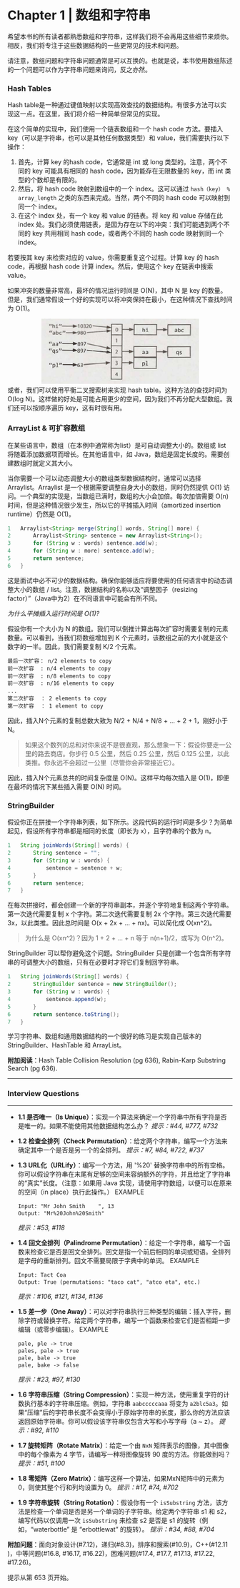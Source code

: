 # Chapter 1 | 数组和字符串

希望本书的所有读者都熟悉数组和字符串，这样我们将不会再用这些细节来烦你。相反，我们将专注于这些数据结构的一些更常见的技术和问题。

请注意，数组问题和字符串问题通常是可以互换的。也就是说，本书使用数组陈述的一个问题可以作为字符串问题来询问，反之亦然。

### Hash Tables

Hash table是一种通过键值映射以实现高效查找的数据结构。有很多方法可以实现这一点。在这里，我们将介绍一种简单但常见的实现。

在这个简单的实现中，我们使用一个链表数组和一个 hash code 方法。要插入 key（可以是字符串，也可以是其他任何数据类型）和 value，我们需要执行以下操作：

1. 首先，计算 key 的hash code，它通常是 int 或 long 类型的。注意，两个不同的 key 可能具有相同的 hash code，因为能存在无限数量的 key，而 int 类型的个数却是有限的。
2. 然后，将 hash code 映射到数组中的一个 index。这可以通过 `hash（key） % array_length` 之类的东西来完成。当然，两个不同的 hash code 可以映射到同一个 index。
3. 在这个 index 处，有一个 key 和 value 的链表。将 key 和 value 存储在此 index 处。我们必须使用链表，是因为存在以下的冲突：我们可能遇到两个不同的 key 共用相同 hash code，或者两个不同的 hash code 映射到同一个 index。

若要按其 key 来检索对应的 value，你需要重复这个过程。计算 key 的 hash code，再根据 hash code 计算 index。然后，使用这个 key 在链表中搜索 value。

如果冲突的数量非常高，最坏的情况运行时间是 O(N)，其中 N 是 key 的数量。但是，我们通常假设一个好的实现可以将冲突保持在最小，在这种情况下查找时间为 O(1)。

<div align=center><img src="img/ch1_1.png"/></div>
或者，我们可以使用平衡二叉搜索树来实现 hash table。这种方法的查找时间为 O(log N)。这样做的好处是可能占用更少的空间，因为我们不再分配大型数组。我们还可以按顺序遍历 key，这有时很有用。

### ArrayList & 可扩容数组

在某些语言中，数组（在本例中通常称为list）是可自动调整大小的。数组或 list 将随着添加数据项而增长。在其他语言中，如 Java，数组是固定长度的。需要创建数组时就定义其大小。

当你需要一个可以动态调整大小的数组类型数据结构时，通常可以选择 Arraylist。Arraylist 是一个根据需要调整自身大小的数组，同时仍然提供 O(1) 访问。一个典型的实现是，当数组已满时，数组的大小会加倍。每次加倍需要 O(n) 时间，但是这种情况很少发生，所以它的平摊插入时间（amortized insertion runtime）仍然是 O(1)。

```java
1 	Arraylist<String> merge(String[] words, String[] more) {
2 		Arraylist<String> sentence = new Arraylist<String>();
3 		for (String w : words) sentence.add(w);
4 		for (String w : more) sentence.add(w);
5 		return sentence;
6 	}
```

这是面试中必不可少的数据结构。确保你能够适应将要使用的任何语言中的动态调整大小的数组 / list。注意，数据结构的名称以及“调整因子（resizing factor）”（Java中为2）在不同语言中可能会有所不同。

*为什么平摊插入运行时间是 O(1)?*

假设你有一个大小为 N 的数组。我们可以倒推计算出每次扩容时需要复制的元素数量。可以看到，当我们将数组增加到 K 个元素时，该数组之前的大小就是这个数字的一半。因此，我们需要复制 K/2 个元素。

```markdown
最后一次扩容： n/2 elements to copy
前一次扩容  : n/4 elements to copy
前一次扩容  : n/8 elements to copy
前一次扩容  : n/16 elements to copy
...
第二次扩容  ： 2 elements to copy
第一次扩容  ： 1 element to copy
```

因此，插入N个元素的复制总数大致为 N/2 + N/4  + N/8  + ... + 2 + 1，刚好小于 N。

> 如果这个数列的总和对你来说不是很直观，那么想象一下：假设你要走一公里的路去商店。你步行 0.5 公里，然后 0.25 公里，然后 0.125 公里，以此类推。你永远不会超过一公里（尽管你会非常接近它）。

因此，插入N个元素总共的时间复杂度是 O(N)。这样平均每次插入是 O(1)，即便在最坏的情况下某些插入需要 O(N) 时间。

### StringBuilder

假设你正在拼接一个字符串列表，如下所示。这段代码的运行时间是多少？为简单起见，假设所有字符串都是相同的长度（即长为 x），且字符串的个数为 n。

```java
1 	String joinWords(String[] words) {
2 		String sentence = "";
3 		for (String w : words) {
4 			sentence = sentence + w;
5		}
6 		return sentence;
7 	}
```

在每次拼接时，都会创建一个新的字符串副本，并逐个字符地复制这两个字符串。第一次迭代需要复制 x 个字符。第二次迭代需要复制 2x 个字符。第三次迭代需要 3x，以此类推。因此总时间是 O(x + 2x + … + nx)。可以简化成 O(xn^2)。

> 为什么是 O(xn^2)？因为 1 + 2 + ... + n​ 等于 n(n+1)/2，或写为 O(n^2)。

StringBuilder 可以帮你避免这个问题。StringBuilder 只是创建一个包含所有字符串的可调整大小的数组，只有在必要时才将它们复制回字符串。

```java
1 	String joinWords(String[] words) {
2 		StringBuilder sentence = new StringBuilder();
3 		for (String w : words) {
4 			sentence.append(w);
5		}
6 		return sentence.toString();
7 	}
```

学习字符串、数组和通用数据结构的一个很好的练习是实现自己版本的 StringBuilder、HashTable 和 ArrayList。

**附加阅读**：Hash Table Collision Resolution (pg 636), Rabin-Karp Substring Search (pg 636).

---

### Interview Questions

---

- **1.1 是否唯一（Is Unique）**：实现一个算法来确定一个字符串中所有字符是否是唯一的。如果不能使用其他数据结构怎么办？
  *提示：#44, #777, #732*



- **1.2 检查全排列（Check Permutation）**：给定两个字符串，编写一个方法来确定其中一个是否是另一个的全排列。
  *提示：#7, #84, #722, #737*



- **1.3 URL化（URLify）**：编写一个方法，用 '%20' 替换字符串中的所有空格。你可以假设字符串在末尾有足够的空间来容纳额外的字符，并且给定了字符串的“真实”长度。（注意：如果用 Java 实现，请使用字符数组，以便可以在原来的空间（in place）执行此操作。）
  EXAMPLE

  ```
  Input: "Mr John Smith    ", 13
  Output: "Mr%20John%20Smith"
  ```

  *提示：#53, #118*



- **1.4 回文全排列（Palindrome Permutation）**：给定一个字符串，编写一个函数来检查它是否是回文全排列。回文是指一个前后相同的单词或短语。全排列是字母的重新排列。回文不需要局限于字典中的单词。
  EXAMPLE

  ```
  Input: Tact Coa
  Output: True (permutations: "taco cat", "atco eta", etc.)
  ```

  *提示：#106, #121, #134, #136*



- **1.5 差一步（One Away）**：可以对字符串执行三种类型的编辑：插入字符，删除字符或替换字符。给定两个字符串，编写一个函数来检查它们是否相距一步编辑（或零步编辑）。
  EXAMPLE

  ```
  pale, ple -> true
  pales, pale -> true
  pale, bale -> true
  pale, bake -> false
  ```

  *提示：#23, #97, #130*



- **1.6 字符串压缩（String Compression）**：实现一种方法，使用重复字符的计数执行基本的字符串压缩。例如，字符串 `aabcccccaaa` 将变为 `a2blc5a3`。如果“压缩”后的字符串长度不会变得小于原始字符串的长度，那么你的方法应该返回原始字符串。你可以假设该字符串仅包含大写和小写字母（a ~ z）。
  *提示：#92, #110*



- **1.7 旋转矩阵（Rotate Matrix）**：给定一个由 `NxN` 矩阵表示的图像，其中图像中的每个像素为 4 字节，请编写一种将图像旋转 90 度的方法。你能做到吗？
  *提示：#51, #100*



- **1.8 零矩阵（Zero Matrix）**：编写这样一个算法，如果MxN矩阵中的元素为 0，则使其整个行和列均设置为 0。
  *提示：#17, #74, #702*



- **1.9 字符串旋转（String Rotation）**：假设你有一个 `isSubstring` 方法，该方法是检查一个单词是否是另一个单词的子字符串。给定两个字符串 s1 和 s2，编写代码以仅调用一次 `isSubstring` 来检查 s2 是否是 s1 的旋转（例如，“waterbottle” 是  “erbottlewat” 的旋转）。
  *提示：#34, #88, #704*



**附加问题**：面向对象设计(#7.12)，递归(#8.3)，排序和搜索(#10.9)，C++(#12.11 )，中等问题(#16.8, #16.17, #16.22)，困难问题(#17.4, #17.7, #17.13, #17.22, #17.26)。

提示从第 653 页开始。